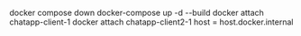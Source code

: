 docker compose down
docker-compose up -d --build
docker attach chatapp-client-1
docker attach chatapp-client2-1
host = host.docker.internal